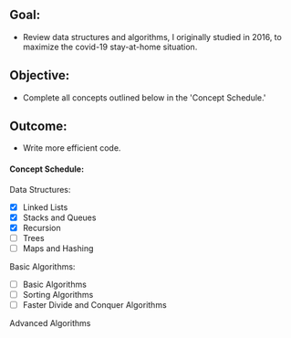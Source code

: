 ## Goal:
- Review data structures and algorithms, I originally studied in 2016, to maximize the covid-19 stay-at-home situation.
## Objective:
- Complete all concepts outlined below in the 'Concept Schedule.'
## Outcome:
- Write more efficient code.

#### Concept Schedule:
   Data Structures:
- [x] Linked Lists
- [x] Stacks and Queues
- [x] Recursion
- [ ] Trees
- [ ] Maps and Hashing

Basic Algorithms:
- [ ] Basic Algorithms
- [ ] Sorting Algorithms
- [ ] Faster Divide and Conquer Algorithms

Advanced Algorithms